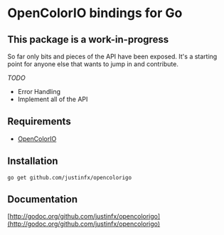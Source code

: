 # OpenColorIO bindings for Go

This package is a work-in-progress
----------------------------------

So far only bits and pieces of the API have been exposed. It's a starting point for anyone else that wants to jump in and contribute.

*TODO*

* Error Handling
* Implement all of the API


Requirements
----------------------

* [OpenColorIO](http://opencolorio.org/)


Installation
------------

    go get github.com/justinfx/opencolorigo

Documentation
-------------

[http://godoc.org/github.com/justinfx/opencolorigo](http://godoc.org/github.com/justinfx/opencolorigo)
